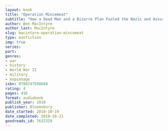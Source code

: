 ```yaml
---
layout: book
title: "Operation Mincemeat"
subtitle: "How a Dead Man and a Bizarre Plan Fooled the Nazis and Assured an Allied Victory"
author: Ben MacIntyre
author_last: MacIntyre
slug: macintyre-operation-mincemeat
type: nonfiction
img: true
series: 
part: 
genres:
- war
- history
- World War II
- military
- espionage
isbn: 9780747598688
rating: 4
pages: 416
format: audiobook
publish_year: 2010
publisher: Bloomsbury
date_started: 2010-10-19
date_completed: 2010-10-21
goodreads_id: 7632329
---
```

